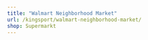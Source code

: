 ```yaml
---
title: "Walmart Neighborhood Market"
url: /kingsport/walmart-neighborhood-market/
shop: Supermarkt
---
```

